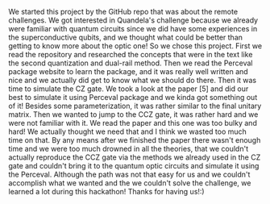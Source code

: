 We started this project by the GitHub repo that was about the remote challenges. We got interested in Quandela's challenge because we already were familiar with quantum circuits since we did have some experiences in the superconductive qubits, and we thought what could be better than getting to know more about the optic one! So we chose this project.
First we read the repository and researched the concepts that were in the text like the second quantization and dual-rail method. Then we read the Perceval package website to learn the package, and it was really well written and nice and we actually did get to know what we should do there.
Then it was time to simulate the CZ gate. We took a look at the paper [5] and did our best to simulate it using Perceval package and we kinda got something out of it! Besides some parameterization, it was rather similar to the final unitary matrix. 
Then we wanted to jump to the CCZ gate, it was rather hard and we were not familiar with it. We read the paper and this one was too bulky and hard! We actually thought we need that and I think we wasted too much time on that. By any means after we finished the paper there wasn't enough time and we were too much drowned in all the theories, that we couldn't actually reproduce the CCZ gate via the methods we already used in the CZ gate and couldn't bring it to the quantum optic circuits and simulate it using the Perceval.
Although the path was not that easy for us and we couldn't accomplish what we wanted and the we couldn't solve the challenge, we learned a lot during this hackathon! Thanks for having us!:)
